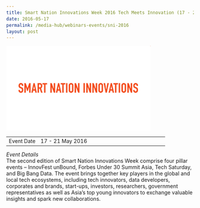 ```yaml
---
title: Smart Nation Innovations Week 2016 Tech Meets Innovation (17 - 21 May 2016)
date: 2016-05-17
permalink: /media-hub/webinars-events/sni-2016
layout: post
---
```



![Smart Nation Innovations Week 2016](/images/media-hub/events/till-2020/smart-nation-innovations-2016.png)

<table style="width:100%">
  <tr>
    <td style="width:20%">Event Date</td>	
    <td style="width:80%">17 - 21 May 2016</td>	
  </tr>
</table>	

*Event Details*<br>
The second edition of Smart Nation Innovations Week comprise four pillar events – InnovFest unBound, Forbes Under 30 Summit Asia, Tech Saturday, and Big Bang Data. The event brings together key players in the global and local tech ecosystems, including tech innovators, data developers, corporates and brands, start-ups, investors, researchers, government representatives as well as Asia’s top young innovators to exchange valuable insights and spark new collaborations.